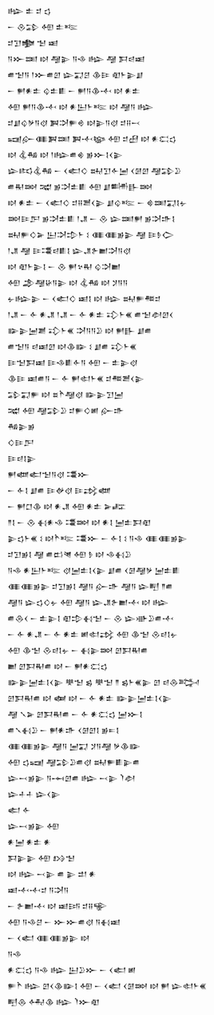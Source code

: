 <div class='block'>
<div class='line'>𒈗 𒉺 𒄑 𒌓</div>
<div class='line'>𒀸 𒊮𒁉 𒅇 𒉺𒌈</div>
<div class='line'>𒄑𒋛𒆟 𒈠 𒀜</div>
<div class='line'>𒀀𒁍𒌅 𒊭 𒆷𒉌 𒀀𒈾 𒈗 𒆷 𒁕𒁀𒀜</div>
<div class='line'>𒌑𒈠𒀀 𒁹𒁍𒌑𒇻 𒇽𒍑𒆪 𒆠𒄿 𒊏𒈨𒉌𒋗</div>
<div class='line'>𒀸 𒂍𒀭𒉺 𒌒𒉺𒀾 𒀸 𒂍𒀀𒆠𒋾 𒊭 𒀭𒉺</div>
<div class='line'>𒅇 𒂍𒀀𒆠𒋾 𒊭 𒀭𒌨𒈨𒌈 𒊭 𒆷𒀀 𒈗</div>
<div class='line'>𒄑𒋗𒌒𒃻𒀀𒋼 𒀉𒋫𒊓𒄴 𒊭𒉌𒀀𒋼 𒄑𒍝𒁁</div>
<div class='line'>𒍢𒅎𒈪𒀉𒌅 𒀉𒋾𒆧 𒅇 𒄑𒍎 𒊭 𒀭𒀫𒌓</div>
<div class='line'>𒊭 𒆬𒄀 𒊭 𒁹𒈗𒌑𒄯 𒂊𒁍𒋙𒌋𒉌</div>
<div class='line'>𒇽𒌣𒆬𒄀 𒀸 𒌋𒅗𒄭 𒊻𒋛𒅆𒅁 𒌋𒌆𒇻 𒆷𒁉𒊒</div>
<div class='line'>𒌑𒊑𒇷 𒉋 𒂊𒋫𒉺𒀾 𒅇 𒋗𒌦𒃲𒇷</div>
<div class='line'>𒊭 𒀭𒉺 𒀸 𒌋𒅗𒄭 𒄑𒍝𒍪𒌋𒉌 𒋗𒌒𒌈 𒀸 𒄵𒌅𒍑𒋙𒉡</div>
<div class='line'>𒇷𒄿𒂅 𒂊𒋫𒉺𒀾 𒁹𒂗 𒀸 𒊮 𒇽𒌅𒂍 𒂊𒋫𒈥𒋙</div>
<div class='line'>𒊻𒊓𒄭𒅕 𒌨𒋫𒄠𒈨 𒑱 𒈪𒈪𒂊𒉌 𒆷 𒄿𒊩𒀖</div>
<div class='line'>𒁹𒂗 𒆷 𒄿𒃮𒁀𒀾𒋙 𒇽𒂗𒉿𒆤𒋫𒀀𒋼</div>
<div class='line'>𒊭 𒊏𒈨𒉌𒋙 𒀸 𒊮 𒂍𒆳𒊑 𒌒𒋫𒆤</div>
<div class='line'>𒅇 𒂁𒆷𒄩𒀀𒉌 𒊭 𒆬𒄀 𒊭 𒋡𒀀𒀀</div>
<div class='line'>𒉡𒈗𒉌 𒀸 𒌋𒅗𒄭 𒀜𒋙 𒊭 𒈗 𒊻𒊓𒍣𒄑</div>
<div class='line'>𒁹𒂗 𒀸 𒅆 𒀭𒂗 𒁹𒂗 𒀸 𒅆 𒀭𒉺 𒃾𒈨𒌍 𒌑𒈠𒀠𒇻𒌋</div>
<div class='line'>𒅔𒉌𒅁𒋢 𒃾𒈨𒌍 𒋫𒀀𒀀𒊒 𒊭 𒂍𒃲 𒋗𒌑</div>
<div class='line'>𒌑𒈠𒀀 𒁀𒀜𒇻 𒊭𒆠𒅔 𒑱 𒋗𒌑 𒃾𒈨𒌍</div>
<div class='line'>𒄿𒈠𒁕𒀜 𒄿𒈾𒀾𒅆𒀀 𒅇 𒀸 𒉺𒉌𒋼</div>
<div class='line'>𒆠𒄿 𒀜𒌑𒀀 𒀸 𒅆 𒂍𒊕𒈨𒌍 𒄑𒍣𒍪𒌋𒉌</div>
<div class='line'>𒁉𒍑𒊓 𒊭 𒊺𒋻𒆷𒋼 𒅔𒉌𒋛𒅁</div>
<div class='line'>𒉋 𒅇 𒆷𒁉𒊒 𒄑𒊓𒄭𒅖 𒅎𒈥</div>
<div class='line'>𒄀𒉌𒂊</div>
<div class='line'>𒄭𒄿𒂅</div>
<div class='line'>𒄿𒁀𒋙𒉌</div>
<div class='line'>𒂍𒅘𒅗𒈠𒀀𒋼 𒃮𒁍</div>
<div class='line'>𒀸 𒅆𒋙 𒋗𒌑 𒄿𒉻𒋼 𒄿𒃶𒅘</div>
<div class='line'>𒀸 𒂍𒆸𒆠 𒊭 𒀭𒂗 𒅇 𒀭𒉺 𒅕𒊐</div>
<div class='line'>𒈫𒋙 𒀸 𒊮 𒈬𒀭𒈾 𒃮𒇷 𒊭 𒀭𒋙 𒅁𒉺𒁕𒊏</div>
<div class='line'>𒉌𒌓𒈨𒌍 𒑱 𒊭𒋻𒌈 𒃮𒁍 𒀸 𒅆𒋙 𒑱 𒀀𒈾 𒈪𒈪𒂊𒉌</div>
<div class='line'>𒄑𒋛𒂊𒋙 𒆷 𒌑𒆗𒇴 𒅇 𒊩 𒊭 𒈾𒈬𒊒</div>
<div class='line'>𒀀𒈾 𒀭𒌨𒈨𒌈 𒋼𒅁𒉺𒋙𒌋𒉌 𒋗𒌑 𒌋𒌆𒆷𒃻 𒅁𒉺𒀾</div>
<div class='line'>𒈪𒈪𒂊𒉌 𒄑𒋛𒂊𒋙 𒆷𒀀 𒅎𒈥 𒆷𒀀 𒇽𒋃 𒈫𒌑</div>
<div class='line'>𒆷𒀀 𒇽𒌓𒄭𒉡 𒅇 𒆷𒀀 𒇽𒂗𒉿𒆤𒋾 𒊭 𒈗</div>
<div class='line'>𒌑𒁲𒌋 𒀸 𒉺𒉌𒋙 𒊏𒄠𒈬𒈠 𒀸 𒊮 𒇽𒀝𒊒𒌑𒋾</div>
<div class='line'>𒀸 𒅆 𒀭𒂗 𒀸 𒅆 𒀭𒉺 𒅖𒊕𒃶 𒅇 𒆠𒈠 𒊮𒁀𒋙𒉡</div>
<div class='line'>𒅇 𒆠𒈠 𒊮𒁀𒋙𒉡 𒀸 𒈬𒉌𒇷 𒇻𒁕𒊑𒌑</div>
<div class='line'>𒆤 𒇻𒁕𒊑𒌑 𒊭 𒀸 𒂍𒀭𒀫𒌓</div>
<div class='line'>𒅔𒉌𒅁𒉺𒋙𒌋𒉌 𒋧𒈠 𒌗 𒋧𒈠 𒈫 𒌗𒈨𒌍𒉌 𒇻 𒁀𒁲𒅋</div>
<div class='line'>𒇻𒁕𒊑𒌑 𒊭 𒅢 𒊭 𒀸 𒅆 𒀭𒉺 𒅔𒉌𒅁𒉺𒋙𒌋𒉌</div>
<div class='line'>𒆷 𒃵𒅕 𒇻𒁕𒊑𒌑 𒀸 𒅆 𒀭𒀫𒌓 𒅁𒁍𒋙</div>
<div class='line'>𒌑𒃵𒈬𒊒 𒀸 𒂍𒀭𒈥 𒌋𒌆𒇻𒋙 𒂊𒋰𒋙</div>
<div class='line'>𒈪𒈪𒂊𒉌 𒆷𒀀 𒅁𒍑 𒋡𒀀𒆷 𒃻𒆠𒅔</div>
<div class='line'>𒅇 𒌓𒍢 𒆷𒁉𒊒𒌑𒋼 𒊻𒊓𒀾𒉌𒌑</div>
<div class='line'>𒇽𒁁𒂊𒉌 𒀀𒆰𒇻𒌑 𒈗 𒁁𒉌 𒇺𒀠</div>
<div class='line'>𒇽𒈦𒈦 𒇽𒌋𒉌</div>
<div class='line'>𒅗 𒅆</div>
<div class='line'>𒇽𒁁𒂊𒉌 𒅇</div>
<div class='line'>𒀭𒅁 𒀭𒉺 𒀭</div>
<div class='line'>𒁕𒉌𒉌 𒅇 𒋳𒈠</div>
<div class='line'>𒊭 𒈗 𒁁𒉌 𒌑 𒉌 𒄥 𒀭</div>
<div class='line'>𒀜𒋾𒋾𒄑 𒀀𒋫𒀀</div>
<div class='line'>𒀸 𒉿𒆤𒋾 𒊭 𒀜𒅀 𒄑𒍝𒊍</div>
<div class='line'>𒅇 𒀀𒈾𒆪 𒀸 𒁍𒁍𒌑𒋼 𒀀𒈬𒀜</div>
<div class='line'>𒀸 𒌋𒅗 𒈪𒈪𒂊𒉌 𒊭</div>
<div class='line'>𒀀𒈾</div>
<div class='line'>𒀭𒀫𒌓 𒀀𒈾 𒈗 𒌨𒊒𒁍 𒀸 𒌋𒅗 𒅖</div>
<div class='line'>𒊓𒋻 𒈗 𒇻𒌋𒆠𒅔𒋙 𒅇 𒀸 𒌋𒅗 𒌋𒌆𒇷 𒊭 𒂍 𒇽𒊕𒈨𒌍</div>
<div class='line'>𒋃𒁲 𒅈𒆠 𒈗 𒇺𒁍𒊏</div>
</div>